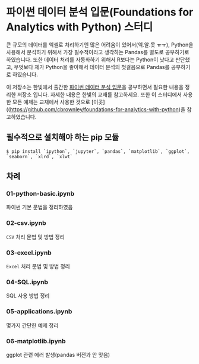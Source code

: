 # 파이썬 데이터 분석 입문(Foundations for Analytics with Python) 스터디

큰 규모의 데이터를 엑셀로 처리하기엔 많은 어려움이 있어서(엑.알.못 ㅠㅠ), Python을 사용해서 분석하기 위해서 가장 필수적이라고 생각하는 Pandas를 별도로 공부하기로 하였습니다. 또한 데이터 처리를 자동화하기 위해서 R보다는 Python이 낫다고 판단했고, 무엇보다 제가 Python을 좋아해서 데이터 분석의 첫걸음으로 Pandas를 공부하기로 하였습니다.

이 저장소는 한빛에서 출간한 [파이썬 데이터 분석 입문](http://www.aladin.co.kr/shop/wproduct.aspx?ItemId=119888530)을 공부하면서 필요한 내용을 정리한 저장소 입니다. 자세한 내용은 한빛의 교재를 참고하세요. 또한 이 스터디에서 사용한 모든 예제는 교재에서 사용한 것으로 [이곳]((https://github.com/cbrownley/foundations-for-analytics-with-python)을 참고하였습니다.

## 필수적으로 설치해야 하는 pip 모듈

```
$ pip install `ipython`, `jupyter`, `pandas`, `matplotlib`, `ggplot`, `seaborn`, `xlrd`, `xlwt`
```

## 차례

### 01-python-basic.ipynb
파이썬 기본 문법을 정리하였음

### 02-csv.ipynb
`CSV` 처리 문법 및 방법 정리

### 03-excel.ipynb
`Excel` 처리 문법 및 방법 정리

### 04-SQL.ipynb
SQL 사용 방법 정리

### 05-applications.ipynb
몇가지 간단한 예제 정리

### 06-matplotlib.ipynb
ggplot 관련 에러 발생(pandas 버전과 안 맞음)

